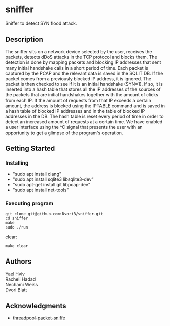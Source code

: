 # sniffer

Sniffer to detect SYN flood attack.

## Description

The sniffer sits on a network device selected by the user, receives the packets, detects dDoS attacks in the TCP protocol and blocks them.
The detection is done by mapping packets and blocking IP addresses that sent many initial handshake calls in a short period of time.
Each packet is captured by the PCAP and the relevant data is saved in the SQLIT DB.
If the packet comes from a previously blocked IP address, it is ignored. The packet is then checked to see if it is an initial handshake (SYN=1). If so, it is inserted into a hash table that stores all the IP addresses of the sources of the packets that are initial handshakes together with the amount of clicks from each IP.
If the amount of requests from that IP exceeds a certain amount, the address is blocked using the IPTABLE command and is saved in a hash table of blocked IP addresses and in the table of blocked IP addresses in the DB.
The hash table is reset every period of time in order to detect an increased amount of requests at a certain time.
We have enabled a user interface using the ^C signal that presents the user with an opportunity to get a glimpse of the program's operation.

## Getting Started
### Installing

* "sudo apt install clang"
* "sudo apt install sqlite3 libsqlite3-dev"
* "sudo apt-get install git libpcap-dev"
* "sudo apt install net-tools"
### Executing program

```
git clone git@github.com:DvoriB/sniffer.git 
cd sniffer
make
sudo ./run
```
clear:
```
make clear
```


## Authors


Yael Hviv <br />
Racheli Hadad <br />
Nechami Weiss <br />
Dvori Blatt

## Acknowledgments

* [threadpool-packet-sniffe](https://github.com/joverandout/threadpool-packet-sniffer)

